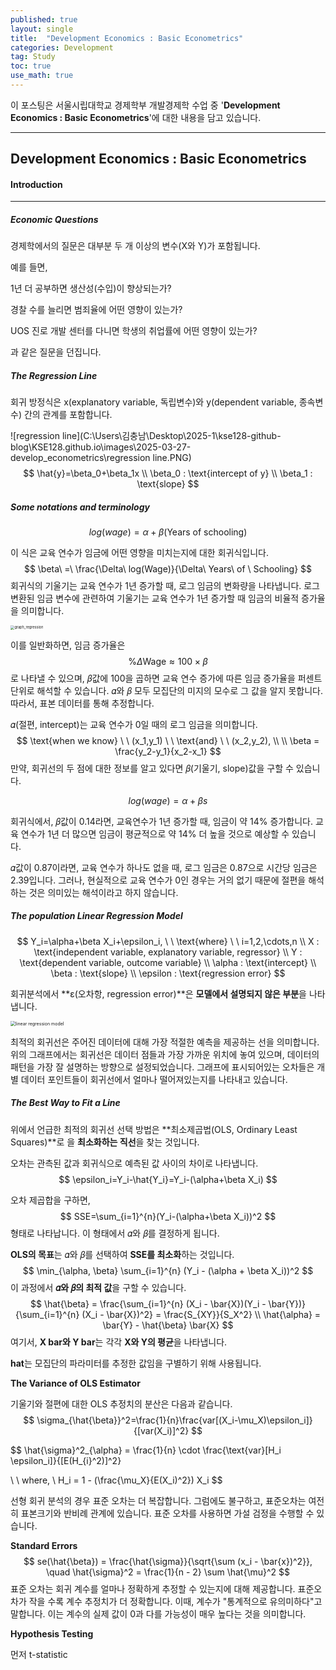 ```yaml
---
published: true
layout: single
title:  "Development Economics : Basic Econometrics"
categories: Development
tag: Study
toc: true
use_math: true
---
```


이 포스팅은 서울시립대학교 경제학부 개발경제학 수업 중 '**Development Economics : Basic Econometrics**'에 대한 내용을 담고 있습니다.

---

## Development Economics : Basic Econometrics

#### Introduction

---

##### Economic Questions

경제학에서의 질문은 대부분 두 개 이상의 변수(X와 Y)가 포함됩니다.

예를 들면,

1년 더 공부하면 생산성(수입)이 향상되는가?

경찰 수를 늘리면 범죄율에 어떤 영향이 있는가?

UOS 진로 개발 센터를 다니면 학생의 취업률에 어떤 영향이 있는가?

과 같은 질문을 던집니다.



##### The Regression Line

회귀 방정식은 x(explanatory variable, 독립변수)와 y(dependent variable, 종속변수) 간의 관계를 포함합니다.

![regression line](C:\Users\김충남\Desktop\2025-1\kse128-github-blog\KSE128.github.io\images\2025-03-27-develop_econometrics\regression line.PNG)
$$
\hat{y}=\beta_0+\beta_1x \\
\beta_0 : \text{intercept of y} \\
\beta_1 : \text{slope}
$$


##### Some notations and terminology

$$
log(wage)=\alpha+\beta(\text{Years of schooling})
$$

이 식은 교육 연수가 임금에 어떤 영향을 미치는지에 대한 회귀식입니다. 
$$
\beta\ =\ \frac{\Delta\ log(Wage)}{\Delta\ Years\ of \ Schooling}
$$
회귀식의 기울기는 교육 연수가 1년 증가할 때, 로그 임금의 변화량을 나타냅니다. 로그 변환된 임금 변수에 관련하여 기울기는 교육 연수가 1년 증가할 때 임금의 비율적 증가율을 의미합니다.

<img src="C:\Users\김충남\Desktop\2025-1\kse128-github-blog\KSE128.github.io\images\2025-03-27-develop_econometrics\graph_regression.PNG" alt="graph_regression" style="zoom: 40%;" />

이를 일반화하면, 임금 증가율은
$$
\% \Delta \text{Wage} \approx 100 \times \beta
$$
로 나타낼 수 있으며, 𝛽값에 100을 곱하면 교육 연수 증가에 따른 임금 증가율을 퍼센트 단위로 해석할 수 있습니다.  𝛼와 𝛽 모두 모집단의 미지의 모수로 그 값을 알지 못합니다. 따라서, 표본 데이터를 통해 추정합니다.

𝛼(절편, intercept)는 교육 연수가 0일 때의 로그 임금을 의미합니다. 
$$
\text{when we know} \ \ (x_1,y_1) \ \ \text{and} \ \ (x_2,y_2), \\ \\
\beta = \frac{y_2-y_1}{x_2-x_1}
$$
만약, 회귀선의 두 점에 대한 정보를 알고 있다면 𝛽(기울기, slope)값을 구할 수 있습니다.


$$
log(wage)=\alpha+\beta s
$$


회귀식에서, 𝛽값이 0.14라면, 교육연수가 1년 증가할 때, 임금이 약 14% 증가합니다. 교육 연수가 1년 더 많으면 임금이 평균적으로 약 14% 더 높을 것으로 예상할 수 있습니다.

𝛼값이 0.87이라면, 교육 연수가 하나도 없을 때, 로그 임금은 0.87으로 시간당 임금은 2.39입니다. 그러나, 현실적으로 교육 연수가 0인 경우는 거의 없기 때문에 절편을 해석하는 것은 의미있는 해석이라고 하지 않습니다.



##### The population Linear Regression Model

$$
Y_i=\alpha+\beta X_i+\epsilon_i, \ \ \text{where} \ \ i=1,2,\cdots,n \\
X : \text{independent variable, explanatory variable, regressor} \\
Y : \text{dependent variable, outcome variable} \\
\alpha : \text{intercept} \\
\beta : \text{slope} \\
\epsilon : \text{regression error}
$$

회귀분석에서 **ε(오차항, regression error)**은 **모델에서 설명되지 않은 부분**을 나타냅니다.  

<img src="C:\Users\김충남\Desktop\2025-1\kse128-github-blog\KSE128.github.io\images\2025-03-27-develop_econometrics\linear regression model.PNG" alt="linear regression model" style="zoom:50%;" />

최적의 회귀선은 주어진 데이터에 대해 가장 적절한 예측을 제공하는 선을 의미합니다. 위의 그래프에서는 회귀선은 데이터 점들과 가장 가까운 위치에 놓여 있으며, 데이터의 패턴을 가장 잘 설명하는 방향으로 설정되었습니다. 그래프에 표시되어있는 오차들은 개별 데이터 포인트들이 회귀선에서 얼마나 떨어져있는지를 나타내고 있습니다.



##### The Best Way to Fit a Line

위에서 언급한 최적의 회귀선 선택 방법은 **최소제곱법(OLS, Ordinary Least Squares)**로 을 **최소화하는 직선**을 찾는 것입니다. 

오차는 관측된 값과 회귀식으로 예측된 값 사이의 차이로 나타냅니다.
$$
\epsilon_i=Y_i-\hat{Y_i}=Y_i-(\alpha+\beta X_i)
$$


오차 제곱합을 구하면,
$$
SSE=\sum_{i=1}^{n}(Y_i-(\alpha+\beta X_i))^2
$$
형태로 나타납니다. 이 형태에서 𝛼와 𝛽를 결정하게 됩니다.

**OLS의 목표**는 𝛼와 𝛽를 선택하여 **SSE를 최소화**하는 것입니다.
$$
\min_{\alpha, \beta} \sum_{i=1}^{n} (Y_i - (\alpha + \beta X_i))^2
$$
이 과정에서 **𝛼와 𝛽의 최적 값**을 구할 수 있습니다.
$$
\hat{\beta} = \frac{\sum_{i=1}^{n} (X_i - \bar{X})(Y_i - \bar{Y})}{\sum_{i=1}^{n} (X_i - \bar{X})^2} = \frac{S_{XY}}{S_X^2} \\
\hat{\alpha} = \bar{Y} - \hat{\beta} \bar{X}
$$
여기서, **X bar와 Y bar**는 각각 **X와 Y의 평균**을 나타냅니다. 

**hat**는 모집단의 파라미터를 추정한 값임을 구별하기 위해 사용됩니다.



**The Variance of OLS Estimator**

기울기와 절편에 대한 OLS 추정치의 분산은 다음과 같습니다.
$$
\sigma_{\hat{\beta}}^2=\frac{1}{n}\frac{var[(X_i-\mu_X)\epsilon_i]}{[var(X_i)]^2}
$$

$$
\hat{\sigma}^2_{\alpha} = \frac{1}{n} \cdot \frac{\text{var}[H_i \epsilon_i]}{[E(H_{i}^2)]^2}

\ \ where, \ 
H_i = 1 - (\frac{\mu_X}{E(X_i)^2}) X_i
$$

선형 회귀 분석의 경우 표준 오차는 더 복잡합니다. 그럼에도 불구하고, 표준오차는 여전히 표본크기와 반비례 관계에 있습니다. 표준 오차를 사용하면 가설 검정을 수행할 수 있습니다.



**Standard Errors**
$$
se(\hat{\beta}) = \frac{\hat{\sigma}}{\sqrt{\sum (x_i - \bar{x})^2}}, \quad \hat{\sigma}^2 = \frac{1}{n - 2} \sum \hat{\mu}^2
$$
표준 오차는 회귀 계수를 얼마나 정확하게 추정할 수 있는지에 대해 제공합니다. 표준오차가 작을 수록 계수 추정치가 더 정확합니다. 이때, 계수가 "통계적으로 유의미하다"고 말합니다. 이는 계수의 실제 값이 0과 다를 가능성이 매우 높다는 것을 의미합니다.





**Hypothesis Testing**

먼저 t-statistic











